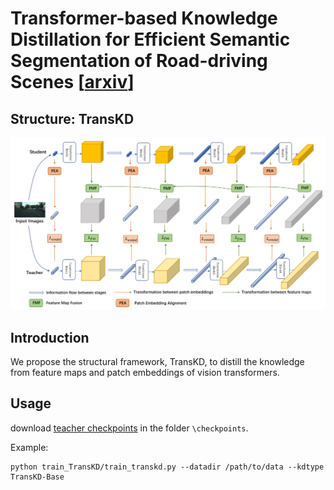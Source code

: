 # Transformer-based Knowledge Distillation for Efficient Semantic Segmentation of Road-driving Scenes [[arxiv](https://arxiv.org/abs/2202.13393)]
## Structure: TransKD
![](https://github.com/RuipingL/SKR_PEA/blob/main/structure.PNG)
## Introduction
We propose the structural framework, TransKD, to distill the knowledge from feature maps and patch embeddings of vision transformers.
## Usage
download [teacher checkpoints](https://1drv.ms/u/s!AlFXMOI-DJJhn3qvs5TOQlaWbbVr?e=ohlhOU) in the folder `\checkpoints`.

Example:
```
python train_TransKD/train_transkd.py --datadir /path/to/data --kdtype TransKD-Base
```
